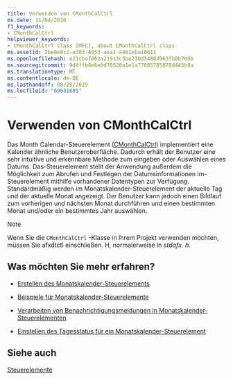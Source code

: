 ```yaml
---
title: Verwenden von CMonthCalCtrl
ms.date: 11/04/2016
f1_keywords:
- CMonthCalCtrl
helpviewer_keywords:
- CMonthCalCtrl class [MFC], about CMonthCalCtrl class
ms.assetid: 2be0e8c2-ed03-4853-aea1-4461eba18611
ms.openlocfilehash: e21cba7062a21913c5be230d3488d963fb8b769b
ms.sourcegitcommit: 9d4ffb8e6e0d70520a1e1a77805785878d445b8a
ms.translationtype: MT
ms.contentlocale: de-DE
ms.lasthandoff: 08/20/2019
ms.locfileid: "69631685"
---
```

# <a name="using-cmonthcalctrl"></a>Verwenden von CMonthCalCtrl

Das Month Calendar-Steuerelement ([CMonthCalCtrl](../mfc/reference/cmonthcalctrl-class.md)) implementiert eine Kalender ähnliche Benutzeroberfläche. Dadurch erhält der Benutzer eine sehr intuitive und erkennbare Methode zum eingeben oder Auswählen eines Datums. Das-Steuerelement stellt der Anwendung außerdem die Möglichkeit zum Abrufen und Festlegen der Datumsinformationen im-Steuerelement mithilfe vorhandener Datentypen zur Verfügung. Standardmäßig werden im Monatskalender-Steuerelement der aktuelle Tag und der aktuelle Monat angezeigt. Der Benutzer kann jedoch einen Bildlauf zum vorherigen und nächsten Monat durchführen und einen bestimmten Monat und/oder ein bestimmtes Jahr auswählen.

> [!NOTE]
>  Wenn Sie die `CMonthCalCtrl` -Klasse in Ihrem Projekt verwenden möchten, müssen Sie afxdtctl einschließen. H, normalerweise in *stdafx. h*.

## <a name="what-do-you-want-to-know-more-about"></a>Was möchten Sie mehr erfahren?

- [Erstellen des Monatskalender-Steuerelements](../mfc/creating-the-month-calendar-control.md)

- [Beispiele für Monatskalender-Steuerelemente](../mfc/month-calendar-control-examples.md)

- [Verarbeiten von Benachrichtigungsmeldungen in Monatskalender-Steuerelementen](../mfc/processing-notification-messages-in-month-calendar-controls.md)

- [Einstellen des Tagesstatus für ein Monatskalender-Steuerelement](../mfc/setting-the-day-state-of-a-month-calendar-control.md)

## <a name="see-also"></a>Siehe auch

[Steuerelemente](../mfc/controls-mfc.md)
